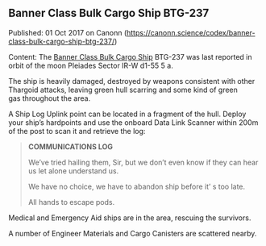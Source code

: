 ## Banner Class Bulk Cargo Ship BTG-237

Published: 01 Oct 2017 on Canonn (https://canonn.science/codex/banner-class-bulk-cargo-ship-btg-237/)

Content: The [Banner Class Bulk Cargo Ship](https://canonn.science/codex/banner-class-bulk-cargo-ship/) BTG-237 was last reported in orbit of the moon Pleiades Sector IR-W d1-55 5 a.

The ship is heavily damaged, destroyed by weapons consistent with other Thargoid attacks, leaving green hull scarring and some kind of green gas throughout the area.

A Ship Log Uplink point can be located in a fragment of the hull. Deploy your ship’s hardpoints and use the onboard Data Link Scanner within 200m of the post to scan it and retrieve the log:

> 
> **COMMUNICATIONS LOG**
> 
> We’ve tried hailing them, Sir, but we don’t even know if they can hear us let alone understand us.
> 
> 
> We have no choice, we have to abandon ship before it’ s too late.
> 
> 
> All hands to escape pods.

Medical and Emergency Aid ships are in the area, rescuing the survivors.

A number of Engineer Materials and Cargo Canisters are scattered nearby.